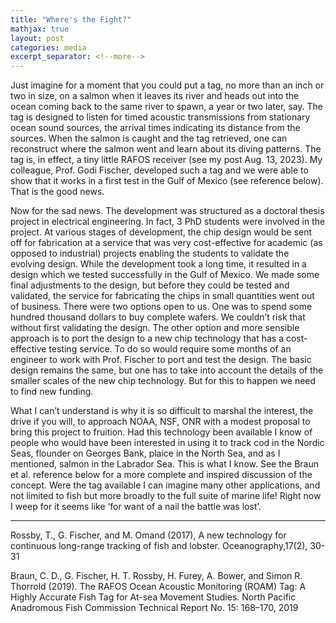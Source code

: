 ```yaml
---
title: "Where's the Fight?"
mathjax: true
layout: post
categories: media
excerpt_separator: <!--more-->
---
```


Just imagine for a moment that you could put a tag, no more than an inch or two in size, on a salmon when it leaves its river and heads out into the ocean coming back to the same river to spawn, a year or two later, say. The tag is designed to listen for timed acoustic transmissions from stationary ocean sound sources, the arrival times indicating its distance from the sources. When the salmon is caught and the tag retrieved, one can reconstruct where the salmon went and learn about its diving patterns. The tag is, in effect, a tiny little RAFOS receiver (see my post Aug. 13, 2023). My colleague, Prof. Godi Fischer, developed such a tag and we were able to show that it works in a first test in the Gulf of Mexico (see reference below). That is the good news. 
<!--more-->

Now for the sad news. The development was structured as a doctoral thesis project in electrical engineering. In fact, 3 PhD students were involved in the project. At various stages of development, the chip design would be sent off for fabrication at a service that was very cost-effective for academic (as opposed to industrial) projects enabling the students to validate the evolving design. While the development took a long time, it resulted in a design which we tested successfully in the Gulf of Mexico. We made some final adjustments to the design, but before they could be tested and validated, the service for fabricating the chips in small quantities went out of business. There were two options open to us. One was to spend some hundred thousand dollars to buy complete wafers. We couldn’t risk that without first validating the design. The other option and more sensible approach is to port the design to a new chip technology that has a cost-effective testing service. To do so would require some months of an engineer to work with Prof. Fischer to port and test the design. The basic design remains the same, but one has to take into account the details of the smaller scales of the new chip technology. But for this to happen we need to find new funding.

What I can’t understand is why it is so difficult to marshal the interest, the drive if you will, to approach NOAA, NSF, ONR with a modest proposal to bring this project to fruition. Had this technology been available I know of people who would have been interested in using it to track cod in the Nordic Seas, flounder on Georges Bank, plaice in the North Sea, and as I mentioned, salmon in the Labrador Sea. This is what I know. See the Braun et al. reference below for a more complete and inspired discussion of the concept. Were the tag available I can imagine many other applications, and not limited to fish but more broadly to the full suite of marine life! Right now I weep for it seems like ‘for want of a nail the battle was lost’. 

- - - - -
Rossby, T., G. Fischer, and M. Omand (2017), A new technology for continuous long-range tracking of fish and lobster. Oceanography,17(2), 30-31

Braun, C. D., G. Fischer, H. T. Rossby, H. Furey, A. Bower, and Simon R. Thorrold (2019).  The RAFOS Ocean Acoustic Monitoring (ROAM) Tag: A Highly Accurate Fish Tag for At-sea Movement Studies. North Pacific Anadromous Fish Commission Technical Report No. 15: 168–170, 2019
